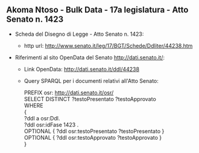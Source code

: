 ## Akoma Ntoso - Bulk Data - 17a legislatura - Atto Senato n. 1423 ##

* Scheda del Disegno di Legge - Atto Senato n. 1423:
	* http url: http://www.senato.it/leg/17/BGT/Schede/Ddliter/44238.htm

* Riferimenti al sito OpenData del Senato http://dati.senato.it/:
	* Link OpenData: http://dati.senato.it/ddl/44238
	* Query SPARQL per i documenti relativi all'Atto Senato:

        PREFIX osr: <http://dati.senato.it/osr/>  
		SELECT DISTINCT ?testoPresentato ?testoApprovato  
		WHERE  
		{  
		    ?ddl a osr:Ddl.  
		    ?ddl osr:idFase 1423 .  
		    OPTIONAL { ?ddl osr:testoPresentato ?testoPresentato }  
		    OPTIONAL { ?ddl osr:testoApprovato ?testoApprovato }  
		}
		